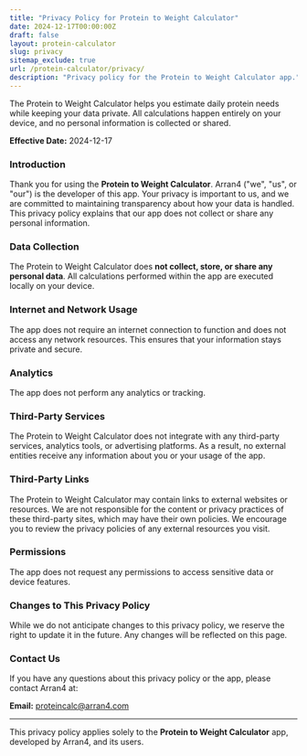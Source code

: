 ```yaml
---
title: "Privacy Policy for Protein to Weight Calculator"
date: 2024-12-17T00:00:00Z
draft: false
layout: protein-calculator
slug: privacy
sitemap_exclude: true
url: /protein-calculator/privacy/
description: "Privacy policy for the Protein to Weight Calculator app."
---
```


The Protein to Weight Calculator helps you estimate daily protein needs while keeping your data private. All calculations happen entirely on your device, and no personal information is collected or shared.

**Effective Date:** 2024-12-17

### Introduction
Thank you for using the **Protein to Weight Calculator**. Arran4 ("we", "us", or "our") is the developer of this app. Your privacy is important to us, and we are committed to maintaining transparency about how your data is handled. This privacy policy explains that our app does not collect or share any personal information.

### Data Collection
The Protein to Weight Calculator does **not collect, store, or share any personal data**. All calculations performed within the app are executed locally on your device.

### Internet and Network Usage
The app does not require an internet connection to function and does not access any network resources. This ensures that your information stays private and secure.

### Analytics
The app does not perform any analytics or tracking.

### Third-Party Services
The Protein to Weight Calculator does not integrate with any third-party services, analytics tools, or advertising platforms. As a result, no external entities receive any information about you or your usage of the app.

### Third-Party Links
The Protein to Weight Calculator may contain links to external websites or resources. We are not responsible for the content or privacy practices of these third-party sites, which may have their own policies. We encourage you to review the privacy policies of any external resources you visit.

### Permissions
The app does not request any permissions to access sensitive data or device features.

### Changes to This Privacy Policy
While we do not anticipate changes to this privacy policy, we reserve the right to update it in the future. Any changes will be reflected on this page.

### Contact Us
If you have any questions about this privacy policy or the app, please contact Arran4 at:

**Email:** [proteincalc@arran4.com](mailto:proteincalc@arran4.com)

---

This privacy policy applies solely to the **Protein to Weight Calculator** app, developed by Arran4, and its users.
